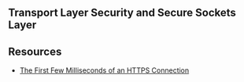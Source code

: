 ## Transport Layer Security and Secure Sockets Layer

## Resources

- [The First Few Milliseconds of an HTTPS Connection](https://goo.gl/p8MnvK)